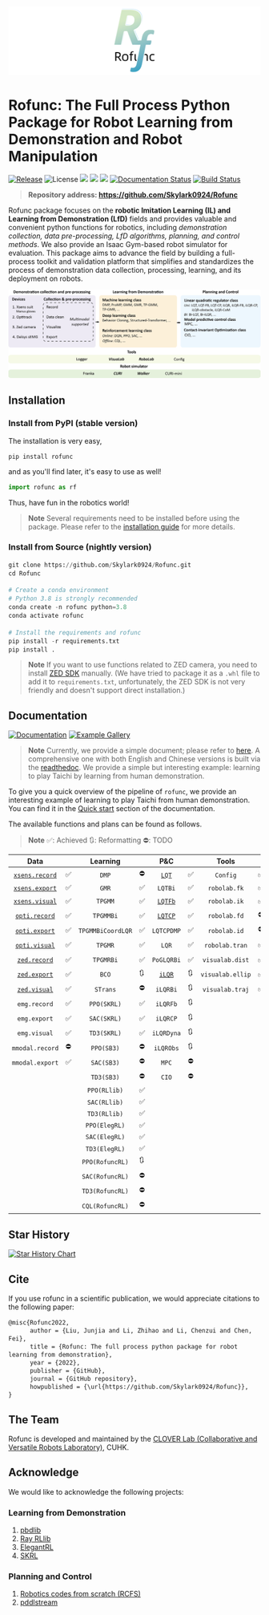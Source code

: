 ![](./img/logo8.png)

# Rofunc: The Full Process Python Package for Robot Learning from Demonstration and Robot Manipulation

[![Release](https://img.shields.io/github/v/release/Skylark0924/Rofunc)](https://pypi.org/project/rofunc/)
![License](https://img.shields.io/github/license/Skylark0924/Rofunc?color=blue)
![](https://img.shields.io/github/downloads/skylark0924/Rofunc/total)
[![](https://img.shields.io/github/issues-closed-raw/Skylark0924/Rofunc?color=brightgreen)](https://github.com/Skylark0924/Rofunc/issues?q=is%3Aissue+is%3Aclosed)
[![](https://img.shields.io/github/issues-raw/Skylark0924/Rofunc?color=orange)](https://github.com/Skylark0924/Rofunc/issues?q=is%3Aopen+is%3Aissue)
[![Documentation Status](https://readthedocs.org/projects/rofunc/badge/?version=latest)](https://rofunc.readthedocs.io/en/latest/?badge=latest)
[![Build Status](https://img.shields.io/endpoint.svg?url=https%3A%2F%2Factions-badge.atrox.dev%2FSkylark0924%2FRofunc%2Fbadge%3Fref%3Dmain&style=flat)](https://actions-badge.atrox.dev/Skylark0924/Rofunc/goto?ref=main)

> **Repository address: https://github.com/Skylark0924/Rofunc**

Rofunc package focuses on the **robotic Imitation Learning (IL) and Learning from Demonstration (LfD)** fields and
provides valuable and convenient python functions for robotics, including _demonstration collection, data
pre-processing, LfD algorithms, planning, and control methods_. We also provide an Isaac Gym-based robot simulator for
evaluation. This package aims to advance the field by building a full-process toolkit and validation platform that
simplifies and standardizes the process of demonstration data collection, processing, learning, and its deployment on
robots.

![](./img/pipeline.png)

## Installation

### Install from PyPI (stable version)

The installation is very easy,

```
pip install rofunc
```

and as you'll find later, it's easy to use as well!

```python
import rofunc as rf
```

Thus, have fun in the robotics world!
> **Note**
> Several requirements need to be installed before using the package. Please refer to
> the [installation guide](https://rofunc.readthedocs.io/en/latest/overview.html#installation) for more details.

### Install from Source (nightly version)

```python
git clone https://github.com/Skylark0924/Rofunc.git
cd Rofunc

# Create a conda environment
# Python 3.8 is strongly recommended
conda create -n rofunc python=3.8
conda activate rofunc

# Install the requirements and rofunc
pip install -r requirements.txt
pip install .
```

> **Note**
> If you want to use functions related to ZED camera, you need to
> install [ZED SDK](https://www.stereolabs.com/developers/release/#downloads) manually. (We have tried to package it as
> a `.whl` file to add it to `requirements.txt`, unfortunately, the ZED SDK is not very friendly and doesn't support
> direct installation.)

## Documentation

[![Documentation](https://img.shields.io/badge/Documentation-Access-brightgreen?style=for-the-badge)](https://rofunc.readthedocs.io/en/latest/)
[![Example Gallery](https://img.shields.io/badge/Example%20Gallery-Access-brightgreen?style=for-the-badge)](https://rofunc.readthedocs.io/en/latest/auto_examples/index.html)

> **Note**
> Currently, we provide a simple document; please refer to [here](./rofunc/).
> A comprehensive one with both English and Chinese versions is built via
> the [readthedoc](https://rofunc.readthedocs.io/en/latest/).
> We provide a simple but interesting example: learning to play
> Taichi by learning from human demonstration.

To give you a quick overview of the pipeline of `rofunc`, we provide an interesting example of learning to play Taichi
from human demonstration. You can find it in the [Quick start](https://rofunc.readthedocs.io/en/latest/quickstart.html)
section of the documentation.

The available functions and plans can be found as follows.

> **Note**
> ✅: Achieved 🔃: Reformatting ⛔: TODO

|                                      Data                                       |      |      Learning      |     |                             P&C                              |      |      Tools       |      |                          Simulator                           |      |
|:-------------------------------------------------------------------------------:| ---- |:------------------:|-----| :----------------------------------------------------------: | ---- | :--------------: | ---- | :----------------------------------------------------------: | ---- |
|  [`xsens.record`](https://rofunc.readthedocs.io/en/latest/devices/xsens.html)   | ✅    |       `DMP`        | ⛔   | [`LQT`](https://rofunc.readthedocs.io/en/latest/planning/lqt.html) | ✅    |     `Config`     | ✅    | [`Franka`](https://rofunc.readthedocs.io/en/latest/simulator/franka.html) | ✅    |
|  [`xsens.export`](https://rofunc.readthedocs.io/en/latest/devices/xsens.html)   | ✅    |       `GMR`        | ✅   |                           `LQTBi`                            | ✅    |   `robolab.fk`   | ✅    | [`CURI`](https://rofunc.readthedocs.io/en/latest/simulator/curi.html) | ✅    |
|  [`xsens.visual`](https://rofunc.readthedocs.io/en/latest/devices/xsens.html)   | ✅    |      `TPGMM`       | ✅   | [`LQTFb`](https://rofunc.readthedocs.io/en/latest/planning/lqt_fb.html) | ✅    |   `robolab.ik`   | ✅    |                          `CURIMini`                          | 🔃    |
| [`opti.record`](https://rofunc.readthedocs.io/en/latest/devices/optitrack.html) | ✅    |     `TPGMMBi`      | ✅   | [`LQTCP`](https://rofunc.readthedocs.io/en/latest/planning/lqt_cp.html) | ✅    |   `robolab.fd`   | ⛔    |                        `CURISoftHand`                        | 🔃    |
| [`opti.export`](https://rofunc.readthedocs.io/en/latest/devices/optitrack.html) | ✅    | `TPGMMBiCoordLQR`  | ✅   |                          `LQTCPDMP`                          | ✅    |   `robolab.id`   | ⛔    |                           `Walker`                           | ✅    |
| [`opti.visual`](https://rofunc.readthedocs.io/en/latest/devices/optitrack.html) | ✅    |      `TPGMR`       | ✅   |                            `LQR`                             | ✅    |  `robolab.tran`  | ✅    |                           `Gluon`                            | 🔃    |
|    [`zed.record`](https://rofunc.readthedocs.io/en/latest/devices/zed.html)     | ✅    |     `TPGMRBi`      | ✅   |                          `PoGLQRBi`                          | ✅    | `visualab.dist`  | ✅    |                           `Baxter`                           | 🔃    |
|    [`zed.export`](https://rofunc.readthedocs.io/en/latest/devices/zed.html)     | ✅    |       `BCO`        | 🔃  | [`iLQR`](https://rofunc.readthedocs.io/en/latest/planning/ilqr.html) | 🔃    | `visualab.ellip` | ✅    |                           `Sawyer`                           | 🔃    |
|    [`zed.visual`](https://rofunc.readthedocs.io/en/latest/devices/zed.html)     | ✅    |      `STrans`      | ⛔   |                           `iLQRBi`                           | 🔃    | `visualab.traj`  | ✅    |                                                              |      |
|                                  `emg.record`                                   | ✅    |    `PPO(SKRL)`     | ✅   |                           `iLQRFb`                           | 🔃    |                  |      |                                                              |      |
|                                  `emg.export`                                   | ✅    |    `SAC(SKRL)`     | ✅   |                           `iLQRCP`                           | 🔃    |                  |      |                                                              |      |
|                                  `emg.visual`                                   | ✅    |    `TD3(SKRL)`     | ✅   |                          `iLQRDyna`                          | 🔃    |                  |      |                                                              |      |
|                                 `mmodal.record`                                 | ⛔    |     `PPO(SB3)`     | ⛔   |                          `iLQRObs`                           | 🔃    |                  |      |                                                              |      |
|                                 `mmodal.export`                                 | ✅    |     `SAC(SB3)`     | ⛔   |                            `MPC`                             | ⛔    |                  |      |                                                              |      |
|                                                                                 |      |     `TD3(SB3)`     | ⛔   |                            `CIO`                             | ⛔    |                  |      |                                                              |      |
|                                                                                 |      |    `PPO(RLlib)`    | ✅   |                                                              |      |                  |      |                                                              |      |
|                                                                                 |      |    `SAC(RLlib)`    | ✅   |                                                              |      |                  |      |                                                              |      |
|                                                                                 |      |    `TD3(RLlib)`    | ✅   |                                                              |      |                  |      |                                                              |      |
|                                                                                 |      |   `PPO(ElegRL)`    | ✅   |                                                              |      |                  |      |                                                              |      |
|                                                                                 |      |   `SAC(ElegRL)`    | ✅   |                                                              |      |                  |      |                                                              |      |
|                                                                                 |      |   `TD3(ElegRL)`    | ✅   |                                                              |      |                  |      |                                                              |      |
|                                                                                 |      |  `PPO(RofuncRL)`   | 🔃  |                                                              |      |                  |      |                                                              |      |
|                                                                                 |      |  `SAC(RofuncRL)`   | ⛔   |                                                              |      |                  |      |                                                              |      |
|                                                                                 |      |  `TD3(RofuncRL)`   | ⛔   |                                                              |      |                  |      |                                                              |      |
|                                                                                 |      |  `CQL(RofuncRL)`   | ⛔   |                                                              |      |                  |      |                                                              |      |
                                                                                      
## Star History                                                                       
                                                                              
[![Star History Chart](https://api.star-history.com/svg?repos=Skylark0924/Rofunc&type=Date)](https://star-history.com/#Skylark0924/Rofunc&Date)

## Cite

If you use rofunc in a scientific publication, we would appreciate citations to the following paper:

```
@misc{Rofunc2022,
      author = {Liu, Junjia and Li, Zhihao and Li, Chenzui and Chen, Fei},
      title = {Rofunc: The full process python package for robot learning from demonstration},
      year = {2022},
      publisher = {GitHub},
      journal = {GitHub repository},
      howpublished = {\url{https://github.com/Skylark0924/Rofunc}},
}
```

## The Team

Rofunc is developed and maintained by the [CLOVER Lab (Collaborative and Versatile Robots Laboratory)](https://feichenlab.com/), CUHK.

## Acknowledge

We would like to acknowledge the following projects:

### Learning from Demonstration

1. [pbdlib](https://gitlab.idiap.ch/rli/pbdlib-python)
2. [Ray RLlib](https://docs.ray.io/en/latest/rllib/index.html)
3. [ElegantRL](https://github.com/AI4Finance-Foundation/ElegantRL)
4. [SKRL](https://github.com/Toni-SM/skrl)

### Planning and Control

1. [Robotics codes from scratch (RCFS)](https://gitlab.idiap.ch/rli/robotics-codes-from-scratch)
2. [pddlstream](https://github.com/caelan/pddlstream)
